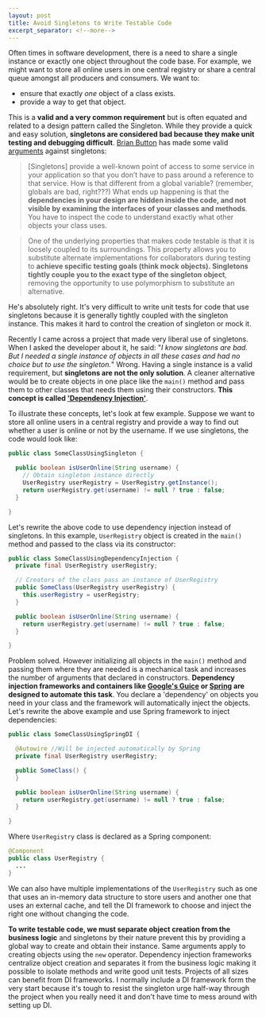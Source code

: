 ```yaml
---
layout: post
title: Avoid Singletons to Write Testable Code
excerpt_separator: <!--more-->
---
```


Often times in software development, there is a need to share a single instance or exactly one object throughout the code base. For example, we might want to store all online users in one central registry or share a central queue amongst all producers and consumers. We want to:

- ensure that exactly *one* object of a class exists.
- provide a way to get that object.

<!--more-->

This is a **valid and a very common requirement** but is often equated and related to a design pattern called the Singleton. While they provide a quick and easy solution, **singletons are considered bad because they make unit testing and debugging difficult**. [Brian Button](https://www.linkedin.com/in/brianbutton) has made some valid [arguments](https://blogs.msdn.microsoft.com/scottdensmore/2004/05/25/why-singletons-are-evil/) against singletons:

> [Singletons] provide a well-known point of access to some service in your application so that you don’t have to pass around a reference to that service. How is that different from a global variable? (remember, globals are bad, right???) What ends up happening is that the **dependencies in your design are hidden inside the code, and not visible by examining the interfaces of your classes and methods**. You have to inspect the code to understand exactly what other objects your class uses.

> One of the underlying properties that makes code testable is that it is loosely coupled to its surroundings. This property allows you to substitute alternate implementations for collaborators during testing to **achieve specific testing goals (think mock objects). Singletons tightly couple you to the exact type of the singleton object**, removing the opportunity to use polymorphism to substitute an alternative.

He's absolutely right. It's very difficult to write unit tests for code that use singletons because it is generally tightly coupled with the singleton instance. This makes it hard to control the creation of singleton or mock it.

Recently I came across a project that made very liberal use of singletons. When I asked the developer about it, he said: "*I know singletons are bad. But I needed a single instance of objects in all these cases and had no choice but to use the singleton.*" Wrong. Having a single instance is a valid requirement, but **singletons are not the only solution**. A cleaner alternative would be to create objects in one place like the `main()` method and pass them to other classes that needs them using their constructors. **This concept is called ['Dependency Injection'](https://en.wikipedia.org/wiki/Dependency_injection)**.

To illustrate these concepts, let's look at few example. Suppose we want to store all online users in a central registry and provide a way to find out whether a user is online or not by the username. If we use singletons, the code would look like:

```java
public class SomeClassUsingSingleton {

  public boolean isUserOnline(String username) {
    // Obtain singleton instance directly
    UserRegistry userRegistry = UserRegistry.getInstance();
    return userRegistry.get(username) != null ? true : false;
  }

}
```

Let's rewrite the above code to use dependency injection instead of singletons. In this example, `UserRegistry` object is created in the `main()` method and passed to the class via its constructor:

```java
public class SomeClassUsingDependencyInjection {
  private final UserRegistry userRegistry;

  // Creators of the class pass an instance of UserRegistry
  public SomeClass(UserRegistry userRegistry) {
    this.userRegistry = userRegistry;
  }

  public boolean isUserOnline(String username) {
    return userRegistry.get(username) != null ? true : false;
  }

}
```

Problem solved. However initializing all objects in the `main()` method and passing them where they are needed is a mechanical task and increases the number of arguments that declared in constructors. **Dependency injection frameworks and containers like [Google's Guice](https://github.com/google/guice) or [Spring](http://docs.spring.io/autorepo/docs/spring/3.2.x/spring-framework-reference/html/beans.html) are designed to automate this task**. You declare a 'dependency' on objects you need in your class and the framework will automatically inject the objects. Let's rewrite the above example and use Spring framework to inject dependencies:

```java
public class SomeClassUsingSpringDI {

  @Autowire //Will be injected automatically by Spring
  private final UserRegistry userRegistry;

  public SomeClass() {
  }

  public boolean isUserOnline(String username) {
    return userRegistry.get(username) != null ? true : false;
  }

}
```

Where `UserRegistry` class is declared as a Spring component:

```java
@Component
public class UserRegistry {
  ...
}
```

We can also have multiple implementations of the `UserRegistry` such as one that uses an in-memory data structure to store users and another one that uses an external cache, and tell the DI framework to choose and inject the right one without changing the code.

**To write testable code, we must separate object creation from the business logic** and singletons by their nature prevent this by providing a global way to create and obtain their instance. Same arguments apply to creating objects using the `new` operator. Dependency injection frameworks centralize object creation and separates it from the business logic making it possible to isolate methods and write good unit tests. Projects of all sizes can benefit from DI frameworks. I normally include a DI framework form the very start because it's tough to resist the singleton urge half-way through the project when you really need it and don't have time to mess around with setting up DI.
